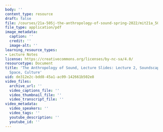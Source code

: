 ```yaml
---
body: ''
content_type: resource
draft: false
file: /courses/21a-505j-the-anthropology-of-sound-spring-2022/mit21a_505js22_lec2.pdf
file_type: application/pdf
image_metadata:
  caption: ''
  credit: ''
  image-alt: ''
learning_resource_types:
- Lecture Notes
license: https://creativecommons.org/licenses/by-nc-sa/4.0/
resourcetype: Document
title: 'The Anthropology of Sound, Lecture Slides: Lecture 2, Soundscapes, Acoustemologies,
  Space, Culture'
uid: de312e2c-bdd8-45a1-ac09-142661b502e8
video_files:
  archive_url: ''
  video_captions_file: ''
  video_thumbnail_file: ''
  video_transcript_file: ''
video_metadata:
  video_speakers: ''
  video_tags: ''
  youtube_description: ''
  youtube_id: ''
---
```

